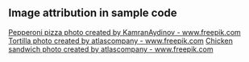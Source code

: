 


## Image attribution in sample code
<a href='https://www.freepik.com/photos/pepperoni-pizza'>Pepperoni pizza photo created by KamranAydinov - www.freepik.com</a>
<a href='https://www.freepik.com/photos/tortilla'>Tortilla photo created by atlascompany - www.freepik.com</a>
<a href='https://www.freepik.com/photos/chicken-sandwich'>Chicken sandwich photo created by atlascompany - www.freepik.com</a>